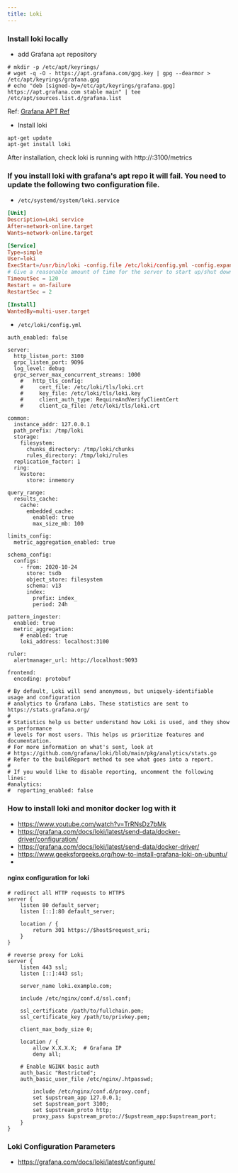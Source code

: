 ```yaml
---
title: Loki
---
```


### Install loki locally

- add Grafana `apt` repository 

```
# mkdir -p /etc/apt/keyrings/
# wget -q -O - https://apt.grafana.com/gpg.key | gpg --dearmor > /etc/apt/keyrings/grafana.gpg
# echo "deb [signed-by=/etc/apt/keyrings/grafana.gpg] https://apt.grafana.com stable main" | tee /etc/apt/sources.list.d/grafana.list
```

Ref: [Grafana APT Ref](https://apt.grafana.com/)

- Install loki

```
apt-get update
apt-get install loki
```

After installation, check loki is running with http://<loki-url>:3100/metrics

### If you install loki with grafana's apt repo it will fail. You need to update the following two configuration file.

- `/etc/systemd/system/loki.service`

```TOML
[Unit]
Description=Loki service
After=network-online.target
Wants=network-online.target

[Service]
Type=simple
User=loki
ExecStart=/usr/bin/loki -config.file /etc/loki/config.yml -config.expand-env=true
# Give a reasonable amount of time for the server to start up/shut down
TimeoutSec = 120
Restart = on-failure
RestartSec = 2

[Install]
WantedBy=multi-user.target
```

- `/etc/loki/config.yml`

```YML
auth_enabled: false

server:
  http_listen_port: 3100
  grpc_listen_port: 9096
  log_level: debug
  grpc_server_max_concurrent_streams: 1000
    #   http_tls_config:
    #     cert_file: /etc/loki/tls/loki.crt
    #     key_file: /etc/loki/tls/loki.key
    #     client_auth_type: RequireAndVerifyClientCert
    #     client_ca_file: /etc/loki/tls/loki.crt

common:
  instance_addr: 127.0.0.1
  path_prefix: /tmp/loki
  storage:
    filesystem:
      chunks_directory: /tmp/loki/chunks
      rules_directory: /tmp/loki/rules
  replication_factor: 1
  ring:
    kvstore:
      store: inmemory

query_range:
  results_cache:
    cache:
      embedded_cache:
        enabled: true
        max_size_mb: 100

limits_config:
  metric_aggregation_enabled: true

schema_config:
  configs:
    - from: 2020-10-24
      store: tsdb
      object_store: filesystem
      schema: v13
      index:
        prefix: index_
        period: 24h

pattern_ingester:
  enabled: true
  metric_aggregation:
    # enabled: true
    loki_address: localhost:3100

ruler:
  alertmanager_url: http://localhost:9093

frontend:
  encoding: protobuf

# By default, Loki will send anonymous, but uniquely-identifiable usage and configuration
# analytics to Grafana Labs. These statistics are sent to https://stats.grafana.org/
#
# Statistics help us better understand how Loki is used, and they show us performance
# levels for most users. This helps us prioritize features and documentation.
# For more information on what's sent, look at
# https://github.com/grafana/loki/blob/main/pkg/analytics/stats.go
# Refer to the buildReport method to see what goes into a report.
#
# If you would like to disable reporting, uncomment the following lines:
#analytics:
#  reporting_enabled: false
```

### How to install loki and monitor docker log with it 

- https://www.youtube.com/watch?v=TrRNsDz7bMk
- https://grafana.com/docs/loki/latest/send-data/docker-driver/configuration/
- https://grafana.com/docs/loki/latest/send-data/docker-driver/
- https://www.geeksforgeeks.org/how-to-install-grafana-loki-on-ubuntu/
- 

#### nginx configuration for loki 

```nginx
# redirect all HTTP requests to HTTPS
server {
    listen 80 default_server;
    listen [::]:80 default_server;
 
    location / {
        return 301 https://$host$request_uri;
    }
}
 
# reverse proxy for Loki
server {
    listen 443 ssl;
    listen [::]:443 ssl;
 
    server_name loki.example.com;
 
    include /etc/nginx/conf.d/ssl.conf;
 
    ssl_certificate /path/to/fullchain.pem;
    ssl_certificate_key /path/to/privkey.pem;
 
    client_max_body_size 0;
 
    location / {
        allow X.X.X.X;  # Grafana IP
        deny all;
 
    # Enable NGINX basic auth
    auth_basic "Restricted";
    auth_basic_user_file /etc/nginx/.htpasswd; 
 
        include /etc/nginx/conf.d/proxy.conf;
        set $upstream_app 127.0.0.1;
        set $upstream_port 3100;
        set $upstream_proto http;
        proxy_pass $upstream_proto://$upstream_app:$upstream_port;
    }
}
```

### Loki Configuration Parameters

- https://grafana.com/docs/loki/latest/configure/

